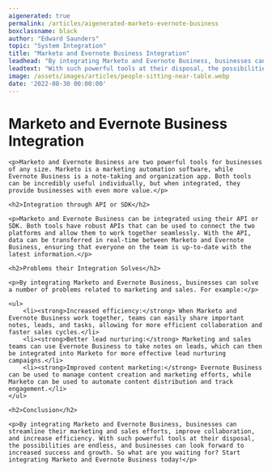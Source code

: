 ```yaml
---
aigenerated: true
permalink: /articles/aigenerated-marketo-evernote-business
boxclassname: black
author: "Edward Saunders"
topic: "System Integration"
title: "Marketo and Evernote Business Integration"
leadhead: "By integrating Marketo and Evernote Business, businesses can streamline their marketing and sales efforts, improve collaboration, and increase efficiency"
leadtext: "With such powerful tools at their disposal, the possibilities are endless, and businesses can look forward to increased success and growth. So what are you waiting for? Start integrating Marketo and Evernote Business today!"
image: /assets/images/articles/people-sitting-near-table.webp
date: '2022-08-30 00:00:00'
---
```

<div class="arttext">	<h1>Marketo and Evernote Business Integration</h1>

	<p>Marketo and Evernote Business are two powerful tools for businesses of any size. Marketo is a marketing automation software, while Evernote Business is a note-taking and organization app. Both tools can be incredibly useful individually, but when integrated, they provide businesses with even more value.</p>

	<h2>Integration through API or SDK</h2>

	<p>Marketo and Evernote Business can be integrated using their API or SDK. Both tools have robust APIs that can be used to connect the two platforms and allow them to work together seamlessly. With the API, data can be transferred in real-time between Marketo and Evernote Business, ensuring that everyone on the team is up-to-date with the latest information.</p>

	<h2>Problems their Integration Solves</h2>

	<p>By integrating Marketo and Evernote Business, businesses can solve a number of problems related to marketing and sales. For example:</p>

	<ul>
		<li><strong>Increased efficiency:</strong> When Marketo and Evernote Business work together, teams can easily share important notes, leads, and tasks, allowing for more efficient collaboration and faster sales cycles.</li>
		<li><strong>Better lead nurturing:</strong> Marketing and sales teams can use Evernote Business to take notes on leads, which can then be integrated into Marketo for more effective lead nurturing campaigns.</li>
		<li><strong>Improved content marketing:</strong> Evernote Business can be used to manage content creation and marketing efforts, while Marketo can be used to automate content distribution and track engagement.</li>
	</ul>

	<h2>Conclusion</h2>

	<p>By integrating Marketo and Evernote Business, businesses can streamline their marketing and sales efforts, improve collaboration, and increase efficiency. With such powerful tools at their disposal, the possibilities are endless, and businesses can look forward to increased success and growth. So what are you waiting for? Start integrating Marketo and Evernote Business today!</p>
</div>
